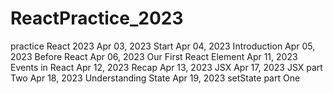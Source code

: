 # ReactPractice_2023

practice React 2023
Apr 03, 2023 Start
Apr 04, 2023 Introduction
Apr 05, 2023 Before React
Apr 06, 2023 Our First React Element
Apr 11, 2023 Events in React
Apr 12, 2023 Recap
Apr 13, 2023 JSX
Apr 17, 2023 JSX part Two
Apr 18, 2023 Understanding State
Apr 19, 2023 setState part One
